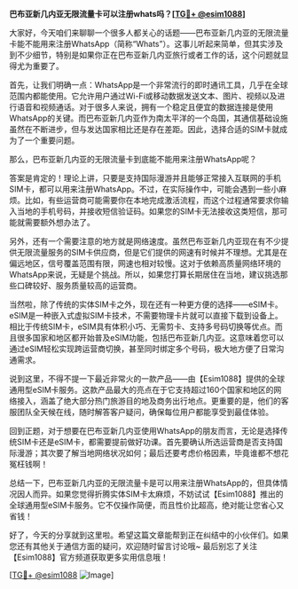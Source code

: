 **巴布亚新几内亚无限流量卡可以注册whats吗？[[TG💪+ @esim1088](https://t.me/s/esim1088)]**

大家好，今天咱们来聊聊一个很多人都关心的话题——巴布亚新几内亚的无限流量卡能不能用来注册WhatsApp（简称“Whats”）。这事儿听起来简单，但其实涉及到不少细节，特别是如果你正在巴布亚新几内亚旅行或者工作的话，这个问题就显得尤为重要了。

首先，让我们明确一点：WhatsApp是一个非常流行的即时通讯工具，几乎在全球范围内都能使用。它允许用户通过Wi-Fi或移动数据发送文本、图片、视频以及进行语音和视频通话。对于很多人来说，拥有一个稳定且便宜的数据连接是使用WhatsApp的关键。而巴布亚新几内亚作为南太平洋的一个岛国，其通信基础设施虽然在不断进步，但与发达国家相比还是存在差距。因此，选择合适的SIM卡就成为了一个重要问题。

那么，巴布亚新几内亚的无限流量卡到底能不能用来注册WhatsApp呢？

答案是肯定的！理论上讲，只要是支持国际漫游并且能够正常接入互联网的手机SIM卡，都可以用来注册WhatsApp。不过，在实际操作中，可能会遇到一些小麻烦。比如，有些运营商可能需要你在本地完成激活流程，而这个过程通常要求你输入当地的手机号码，并接收短信验证码。如果您的SIM卡无法接收这类短信，那可能就需要额外想办法了。

另外，还有一个需要注意的地方就是网络速度。虽然巴布亚新几内亚现在有不少提供无限流量服务的SIM卡供应商，但是它们提供的网速有时候并不理想。尤其是在偏远地区，信号覆盖范围有限，网速也相对较慢。这对于依赖高质量网络环境的WhatsApp来说，无疑是个挑战。所以，如果您打算长期居住在当地，建议挑选那些口碑较好、服务质量较高的运营商。

当然啦，除了传统的实体SIM卡之外，现在还有一种更方便的选择——eSIM卡。eSIM是一种嵌入式虚拟SIM卡技术，不需要物理卡片就可以直接下载到设备上。相比于传统SIM卡，eSIM具有体积小巧、无需剪卡、支持多号码切换等优点。而且很多国家和地区都开始普及eSIM功能，包括巴布亚新几内亚。这意味着您可以通过eSIM轻松实现跨运营商切换，甚至同时绑定多个号码，极大地方便了日常沟通需求。

说到这里，不得不提一下最近非常火的一款产品——由【Esim1088】提供的全球通用型eSIM卡服务。这款产品最大的亮点在于它支持超过160个国家和地区的网络接入，涵盖了绝大部分热门旅游目的地及商务出行地点。更重要的是，他们的客服团队全天候在线，随时解答客户疑问，确保每位用户都能享受到最佳体验。

回到正题，对于想要在巴布亚新几内亚使用WhatsApp的朋友而言，无论是选择传统SIM卡还是eSIM卡，都需要提前做好功课。首先要确认所选运营商是否支持国际漫游；其次要了解当地网络状况如何；最后还要考虑价格因素，毕竟谁都不想花冤枉钱啊！

总结一下，巴布亚新几内亚的无限流量卡是可以用来注册WhatsApp的，但具体情况因人而异。如果您觉得折腾实体SIM卡太麻烦，不妨试试【Esim1088】推出的全球通用型eSIM卡服务。它不仅操作简便，而且性价比超高，绝对能让您省心又省钱！

好了，今天的分享就到这里啦。希望这篇文章能帮到正在纠结中的小伙伴们。如果您还有其他关于通信方面的疑问，欢迎随时留言讨论哦~ 最后别忘了关注【Esim1088】官方频道获取更多实用信息哦！

[[TG💪+ @esim1088](https://t.me/s/esim1088) ![Image](https://i.postimg.cc/4NQfJmqS/Snipaste-2025-05-13-00-14-12.png)]
